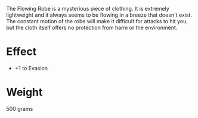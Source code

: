 The Flowing Robe is a mysterious piece of clothing. It is extremely lightweight and it always seems to be flowing in a breeze that doesn't exist. The constant motion of the robe will make it difficult for attacks to hit you, but the cloth itself offers no protection from harm or the environment.

# Effect
- +1 to Evasion

# Weight
500 grams